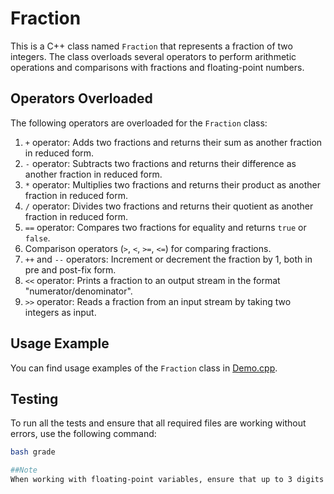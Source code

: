 # Fraction
This is a C++ class named `Fraction` that represents a fraction of two integers. The class overloads several operators to perform arithmetic operations and comparisons with fractions and floating-point numbers.

## Operators Overloaded
The following operators are overloaded for the `Fraction` class:

1. `+` operator: Adds two fractions and returns their sum as another fraction in reduced form.
2. `-` operator: Subtracts two fractions and returns their difference as another fraction in reduced form.
3. `*` operator: Multiplies two fractions and returns their product as another fraction in reduced form.
4. `/` operator: Divides two fractions and returns their quotient as another fraction in reduced form.
5. `==` operator: Compares two fractions for equality and returns `true` or `false`.
6. Comparison operators (`>`, `<`, `>=`, `<=`) for comparing fractions.
7. `++` and `--` operators: Increment or decrement the fraction by 1, both in pre and post-fix form.
8. `<<` operator: Prints a fraction to an output stream in the format "numerator/denominator".
9. `>>` operator: Reads a fraction from an input stream by taking two integers as input.

## Usage Example
You can find usage examples of the `Fraction` class in [Demo.cpp](Demo.cpp).

## Testing
To run all the tests and ensure that all required files are working without errors, use the following command:

```bash
bash grade

##Note
When working with floating-point variables, ensure that up to 3 digits beyond the decimal point are used for accuracy in operations involving fractions and floats.
